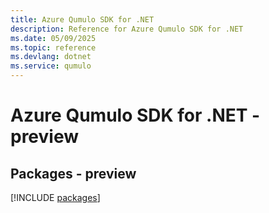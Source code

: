 ```yaml
---
title: Azure Qumulo SDK for .NET
description: Reference for Azure Qumulo SDK for .NET
ms.date: 05/09/2025
ms.topic: reference
ms.devlang: dotnet
ms.service: qumulo
---
```

# Azure Qumulo SDK for .NET - preview
## Packages - preview
[!INCLUDE [packages](qumulo-index.md)]